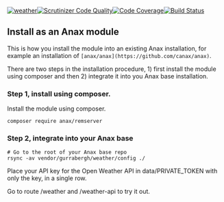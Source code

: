 [![weather](https://circleci.com/gh/gurrabergh/weather.svg?style=svg)](https://app.circleci.com/pipelines/github/gurrabergh/weather/3/workflows/a776ead6-3fb9-41dc-8492-d976787eeec3/jobs/3)[![Scrutinizer Code Quality](https://scrutinizer-ci.com/g/gurrabergh/weather/badges/quality-score.png?b=main)](https://scrutinizer-ci.com/g/gurrabergh/weather/?branch=main)[![Code Coverage](https://scrutinizer-ci.com/g/gurrabergh/weather/badges/coverage.png?b=main)](https://scrutinizer-ci.com/g/gurrabergh/weather/?branch=main)[![Build Status](https://scrutinizer-ci.com/g/gurrabergh/weather/badges/build.png?b=main)](https://scrutinizer-ci.com/g/gurrabergh/weather/build-status/main)

Install as an Anax module
------------------------------------

This is how you install the module into an existing Anax installation, for example an installation of `[anax/anax](https://github.com/canax/anax)`.

There are two steps in the installation procedure, 1) first install the module using composer and then 2) integrate it into you Anax base installation.

### Step 1, install using composer.

Install the module using composer.

```
composer require anax/remserver
```



### Step 2, integrate into your Anax base

```
# Go to the root of your Anax base repo
rsync -av vendor/gurrabergh/weather/config ./
```

Place your API key for the Open Weather API in data/PRIVATE_TOKEN with only the key, in a single row.

Go to route /weather and /weather-api to try it out.